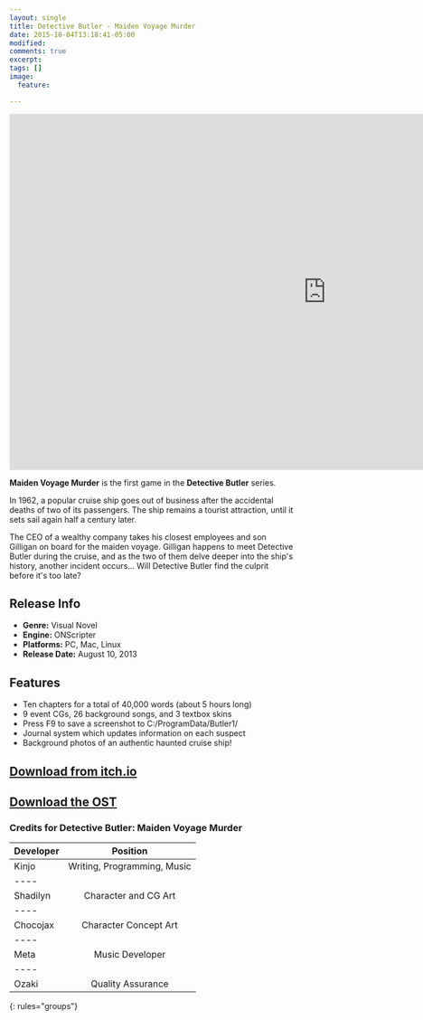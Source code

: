 ```yaml
---
layout: single
title: Detective Butler - Maiden Voyage Murder
date: 2015-10-04T13:18:41-05:00
modified:
comments: true
excerpt:
tags: []
image:
  feature:

---
```


<iframe width="1120" height="630" src="https://www.youtube.com/embed/5bl0-VWTTGU" frameborder="0" allowfullscreen></iframe>

__Maiden Voyage Murder__ is the first game in the __Detective Butler__ series.

In 1962, a popular cruise ship goes out of business after the accidental deaths of two of its passengers. The ship remains a tourist attraction, until it sets sail again half a century later.

The CEO of a wealthy company takes his closest employees and son Gilligan on board for the maiden voyage. Gilligan happens to meet Detective Butler during the cruise, and as the two of them delve deeper into the ship's history, another incident occurs… Will Detective Butler find the culprit before it's too late? 

## Release Info
<ul>
  <li><b>Genre:</b> Visual Novel</li>
  <li><b>Engine:</b> ONScripter</li>
  <li><b>Platforms:</b> PC, Mac, Linux</li>
  <li><b>Release Date:</b> August 10, 2013</li>
</ul>

## Features
<ul>
  <li>Ten chapters for a total of 40,000 words (about 5 hours long)</li>
  <li>9 event CGs, 26 background songs, and 3 textbox skins</li>
  <li>Press F9 to save a screenshot to C:/ProgramData/Butler1/</li>
  <li>Journal system which updates information on each suspect</li>
  <li>Background photos of an authentic haunted cruise ship!</li>
</ul>

## [Download from itch.io](http://kinjo-goldbar.itch.io/detective-butler)

## [Download the OST](http://play.goldbargames.com/downloads/Butler1_OST.zip)

### Credits for Detective Butler: Maiden Voyage Murder

| Developer | Position |
|:--------|:-------:|
| Kinjo   | Writing, Programming, Music   |
|----
| Shadilyn | Character and CG Art   |
|----
| Chocojax | Character Concept Art   |
|----
| Meta | Music Developer   |
|----
| Ozaki   | Quality Assurance   |
{: rules="groups"}
